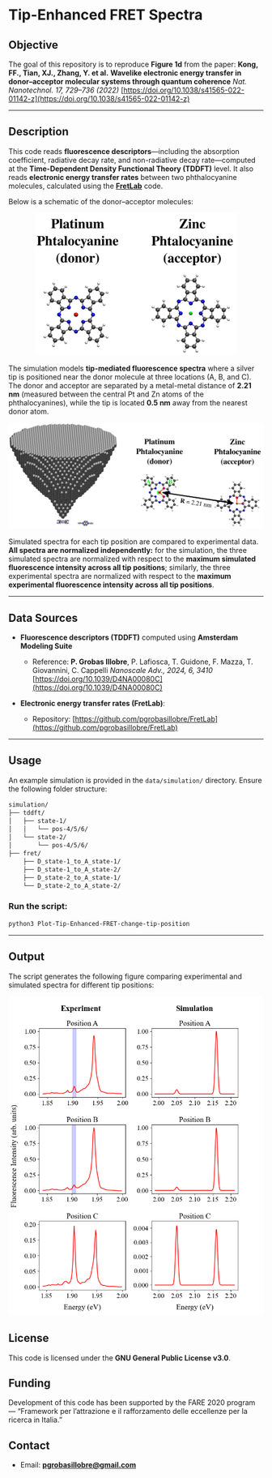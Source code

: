 # Tip-Enhanced FRET Spectra

## Objective

The goal of this repository is to reproduce **Figure 1d** from the paper:
**Kong, FF., Tian, XJ., Zhang, Y. et al.**
**Wavelike electronic energy transfer in donor–acceptor molecular systems through quantum coherence**
*Nat. Nanotechnol. 17, 729–736 (2022)*
[https://doi.org/10.1038/s41565-022-01142-z](https://doi.org/10.1038/s41565-022-01142-z)

---

## Description

This code reads **fluorescence descriptors**—including the absorption coefficient, radiative decay rate, and non-radiative decay rate—computed at the **Time-Dependent Density Functional Theory (TDDFT)** level. It also reads **electronic energy transfer rates** between two phthalocyanine molecules, calculated using the [**FretLab**](https://github.com/pgrobasillobre/FretLab) code.

Below is a schematic of the donor–acceptor molecules:

<p align="center">
  <img src="./_static/molecules_labels.png" alt="Molecule Labels" width="400"/>
</p>


The simulation models **tip-mediated fluorescence spectra** where a silver tip is positioned near the donor molecule at three locations (A, B, and C). The donor and acceptor are separated by a metal-metal distance of **2.21 nm** (measured between the central Pt and Zn atoms of the phthalocyanines), while the tip is located **0.5 nm** away from the nearest donor atom.

<p align="center">
  <img src="./_static/tip-positions.png" alt="Molecule Labels" width="800"/>
</p>

Simulated spectra for each tip position are compared to experimental data. **All spectra are normalized independently:** for the simulation, the three simulated spectra are normalized with respect to the **maximum simulated fluorescence intensity across all tip positions**; similarly, the three experimental spectra are normalized with respect to the **maximum experimental fluorescence intensity across all tip positions**.

---

## Data Sources

- **Fluorescence descriptors (TDDFT)** computed using **Amsterdam Modeling Suite**
  - Reference: **P. Grobas Illobre**, P. Lafiosca, T. Guidone, F. Mazza, T. Giovannini, C. Cappelli *Nanoscale Adv., 2024, 6, 3410* [https://doi.org/10.1039/D4NA00080C](https://doi.org/10.1039/D4NA00080C)

- **Electronic energy transfer rates (FretLab)**:
  - Repository: [https://github.com/pgrobasillobre/FretLab](https://github.com/pgrobasillobre/FretLab)

---

## Usage

An example simulation is provided in the `data/simulation/` directory. Ensure the following folder structure:

```
simulation/
├── tddft/
│   ├── state-1/
│   │   └── pos-4/5/6/
│   └── state-2/
│       └── pos-4/5/6/
├── fret/
    ├── D_state-1_to_A_state-1/
    ├── D_state-1_to_A_state-2/
    ├── D_state-2_to_A_state-1/
    └── D_state-2_to_A_state-2/
```

### Run the script:

```bash
python3 Plot-Tip-Enhanced-FRET-change-tip-position
```

---

## Output

The script generates the following figure comparing experimental and simulated spectra for different tip positions:

<p align="center">
  <img src="./_static/fret_tip-position_experiment_vs_simulation.png" alt="Molecule Labels" width="600"/>
</p>

## License

This code is licensed under the **GNU General Public License v3.0**.

## Funding

Development of this code has been supported by the FARE 2020 program — “Framework per l’attrazione e il rafforzamento delle eccellenze per la ricerca in Italia.”

## Contact

- Email: **pgrobasillobre@gmail.com**
